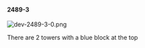 #### 2489-3
![dev-2489-3-0.png](https://github.com/lil-lab/nlvr/raw/master/nlvr/dev/images/5/dev-2489-3-0.png "dev-2489-3-0.png")

There are 2 towers with a blue block at the top